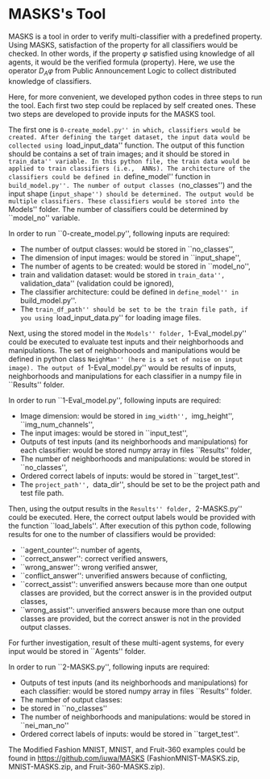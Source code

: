 # MASKS's Tool
MASKS is a tool in order to verify multi-classifier with a predefined property. Using MASKS, satisfaction of the property for all classifiers would be checked. In other words, if the property $\varphi$ satisfied using knowledge of all agents, it would be the verified formula (property). Here, we use the operator $D_A \varphi$ from Public Announcement Logic to collect distributed knowledge of classifiers. 

Here, for more convenient, we developed python codes in three steps to run the tool. Each first two step could be replaced by self created ones. These two steps are developed to provide inputs for the MASKS tool. 

The first one is ``0-create_model.py'' in which, classifiers would be created. After defining the target dataset, the input data would be collected using ``load_input_data'' function. The output of this function should be contains a set of train images; and it should be stored in ``train_data'' variable. In this python file, the train data would be applied to train classifiers (i.e.,  ANNs). The architecture of the classifiers could be defined in ``define_model'' function in ``build_model.py''. The number of output classes (``no_classes'') and the input shape (``input_shape'') should be determined. The output would be multiple classifiers. These classifiers would be stored into the ``Models'' folder. The number of classifiers could be determined by ``model_no'' variable.


In order to run ``0-create_model.py'', following inputs are required:
* The number of output classes: would be stored in ``no_classes'',
* The dimension of input images: would be stored in ``input_shape'',
* The number of agents to be created: would be stored in ``model_no'',
* train and validation dataset: would be stored in ``train_data'', ``validation_data'' (validation could be ignored),
* The classifier architecture: could be defined in ``define_model'' in ``build_model.py''.
* The ``train_df_path'' should be set to be the train file path, if you using ``load_input_data.py'' for loading image files.



Next, using the stored model in the ``Models'' folder, ``1-Eval_model.py'' could be executed to evaluate test inputs and their neighborhoods and manipulations. The set of neighborhoods and manipulations would be defined in python class ``NeighMan'' (here is a set of noise on input image). The output of ``1-Eval_model.py'' would be results of inputs, neighborhoods and manipulations  for each classifier in a numpy file in ``Results'' folder.


In order to run ``1-Eval_model.py'', following inputs are required:
* Image dimension:  would be stored in ``img_width'', ``img_height'', ``img_num_channels'',
* The input images: would be stored in ``input_test'',
* Outputs of test inputs (and its neighborhoods and manipulations) for each classifier: would be stored numpy array in files ``Results'' folder,
* The number of neighborhoods and manipulations: would be stored in ``no_classes'',
* Ordered correct labels of inputs: would be stored in ``target_test''.
* The ``project_path'', ``data_dir'',  should be set to be the project path and test file path.


Then, using the output results in the ``Results'' folder, ``2-MASKS.py'' could be executed. Here, the correct output labels would be provided with the function ``load_labels''. After execution of this python code, following results for one to the number of classifiers would be provided:

* ``agent_counter'': number of agents,
* ``correct_answer'': correct verified answers,
* ``wrong_answer'': wrong verified answer,
* ``conflict_answer'': unverified answers because of conflicting,
* ``correct_assist'': unverified answers because more than one output classes are provided, but the correct answer is in the provided output classes,
* ``wrong_assist'':  unverified answers because more than one output classes are provided, but the correct answer is not in the provided output classes.

For further investigation, result of these multi-agent systems, for every input would be stored in ``Agents'' folder.


In order to run ``2-MASKS.py'', following inputs are required:
* Outputs of test inputs (and its neighborhoods and manipulations) for each classifier: would be stored numpy array in files ``Results'' folder.
* The number of output classes:
* be stored in ``no_classes''
* The number of neighborhoods and manipulations: would be stored in ``nei_man_no''
* Ordered correct labels of inputs: would be stored in ``target_test''.

The Modified Fashion MNIST, MNIST, and Fruit-360 examples could be found in https://github.com/iuwa/MASKS (FashionMNIST-MASKS.zip, MNIST-MASKS.zip, and Fruit-360-MASKS.zip).
